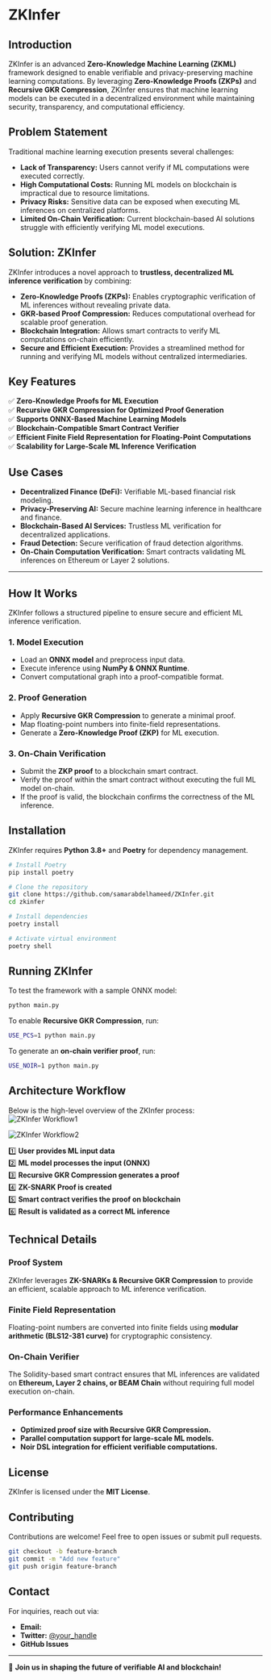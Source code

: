 # ZKInfer

## Introduction
ZKInfer is an advanced **Zero-Knowledge Machine Learning (ZKML)** framework designed to enable verifiable and privacy-preserving machine learning computations. By leveraging **Zero-Knowledge Proofs (ZKPs)** and **Recursive GKR Compression**, ZKInfer ensures that machine learning models can be executed in a decentralized environment while maintaining security, transparency, and computational efficiency.

## Problem Statement
Traditional machine learning execution presents several challenges:
- **Lack of Transparency:** Users cannot verify if ML computations were executed correctly.
- **High Computational Costs:** Running ML models on blockchain is impractical due to resource limitations.
- **Privacy Risks:** Sensitive data can be exposed when executing ML inferences on centralized platforms.
- **Limited On-Chain Verification:** Current blockchain-based AI solutions struggle with efficiently verifying ML model executions.

## Solution: ZKInfer
ZKInfer introduces a novel approach to **trustless, decentralized ML inference verification** by combining:
- **Zero-Knowledge Proofs (ZKPs):** Enables cryptographic verification of ML inferences without revealing private data.
- **GKR-based Proof Compression:** Reduces computational overhead for scalable proof generation.
- **Blockchain Integration:** Allows smart contracts to verify ML computations on-chain efficiently.
- **Secure and Efficient Execution:** Provides a streamlined method for running and verifying ML models without centralized intermediaries.

## Key Features
✅ **Zero-Knowledge Proofs for ML Execution**  
✅ **Recursive GKR Compression for Optimized Proof Generation**  
✅ **Supports ONNX-Based Machine Learning Models**  
✅ **Blockchain-Compatible Smart Contract Verifier**  
✅ **Efficient Finite Field Representation for Floating-Point Computations**  
✅ **Scalability for Large-Scale ML Inference Verification**  

## Use Cases
- **Decentralized Finance (DeFi):** Verifiable ML-based financial risk modeling.
- **Privacy-Preserving AI:** Secure machine learning inference in healthcare and finance.
- **Blockchain-Based AI Services:** Trustless ML verification for decentralized applications.
- **Fraud Detection:** Secure verification of fraud detection algorithms.
- **On-Chain Computation Verification:** Smart contracts validating ML inferences on Ethereum or Layer 2 solutions.

---
## How It Works
ZKInfer follows a structured pipeline to ensure secure and efficient ML inference verification.

### 1. Model Execution
- Load an **ONNX model** and preprocess input data.
- Execute inference using **NumPy & ONNX Runtime**.
- Convert computational graph into a proof-compatible format.

### 2. Proof Generation
- Apply **Recursive GKR Compression** to generate a minimal proof.
- Map floating-point numbers into finite-field representations.
- Generate a **Zero-Knowledge Proof (ZKP)** for ML execution.

### 3. On-Chain Verification
- Submit the **ZKP proof** to a blockchain smart contract.
- Verify the proof within the smart contract without executing the full ML model on-chain.
- If the proof is valid, the blockchain confirms the correctness of the ML inference.

## Installation
ZKInfer requires **Python 3.8+** and **Poetry** for dependency management.

```sh
# Install Poetry
pip install poetry

# Clone the repository
git clone https://github.com/samarabdelhameed/ZKInfer.git
cd zkinfer

# Install dependencies
poetry install

# Activate virtual environment
poetry shell
```

## Running ZKInfer
To test the framework with a sample ONNX model:
```sh
python main.py
```

To enable **Recursive GKR Compression**, run:
```sh
USE_PCS=1 python main.py
```

To generate an **on-chain verifier proof**, run:
```sh
USE_NOIR=1 python main.py
```

## Architecture Workflow
Below is the high-level overview of the ZKInfer process:
![ZKInfer Workflow1](https://github.com/samarabdelhameed/pics/blob/main/zk.png)

![ZKInfer Workflow2](https://github.com/samarabdelhameed/pics/blob/main/zk2.png)

1️⃣ **User provides ML input data**  
2️⃣ **ML model processes the input (ONNX)**  
3️⃣ **Recursive GKR Compression generates a proof**  
4️⃣ **ZK-SNARK Proof is created**  
5️⃣ **Smart contract verifies the proof on blockchain**  
6️⃣ **Result is validated as a correct ML inference**  

## Technical Details
### Proof System
ZKInfer leverages **ZK-SNARKs & Recursive GKR Compression** to provide an efficient, scalable approach to ML inference verification.

### Finite Field Representation
Floating-point numbers are converted into finite fields using **modular arithmetic (BLS12-381 curve)** for cryptographic consistency.

### On-Chain Verifier
The Solidity-based smart contract ensures that ML inferences are validated on **Ethereum, Layer 2 chains, or BEAM Chain** without requiring full model execution on-chain.

### Performance Enhancements
- **Optimized proof size with Recursive GKR Compression.**
- **Parallel computation support for large-scale ML models.**
- **Noir DSL integration for efficient verifiable computations.**

## License
ZKInfer is licensed under the **MIT License**.

## Contributing
Contributions are welcome! Feel free to open issues or submit pull requests.

```sh
git checkout -b feature-branch
git commit -m "Add new feature"
git push origin feature-branch
```

## Contact
For inquiries, reach out via:
- **Email:** 
- **Twitter:** [@your_handle]()
- **GitHub Issues**

---
🚀 **Join us in shaping the future of verifiable AI and blockchain!**